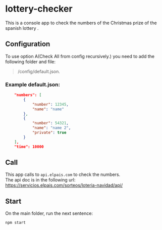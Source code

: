 # lottery-checker
This is a console app to check the numbers of the Christmas prize of the spanish lottery .

## Configuration
To use option A(Check All from config recursively.) you need to add the following folder and file:
>/config/default.json.
### Example default.json:
```json
    "numbers": [
        {
            "number": 12345,
            "name": "name"
        },
        {
            "number": 54321,
            "name": "name 2",
            "private": true
        }
    ],
    "time": 10000
```
## Call
This app calls to `api.elpais.com` to check the numbers.  
The api doc is in the following url: https://servicios.elpais.com/sorteos/loteria-navidad/api/

## Start
On the main folder, run the next sentence:
```node
npm start
```
